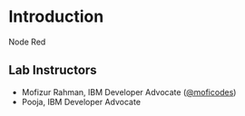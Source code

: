 # Introduction

Node Red

## Lab Instructors <a id="lab-instructors"></a>

* Mofizur Rahman, IBM Developer Advocate \([@moficodes](https://twitter.com/moficodes)\)
* Pooja, IBM Developer Advocate




